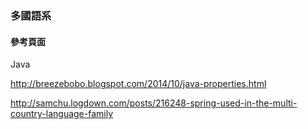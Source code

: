 ### 多國語系 ###


#### 參考頁面 ####

Java

http://breezebobo.blogspot.com/2014/10/java-properties.html

http://samchu.logdown.com/posts/216248-spring-used-in-the-multi-country-language-family